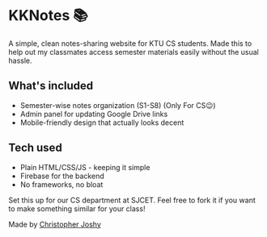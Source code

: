 # KKNotes 📚

A simple, clean notes-sharing website for KTU CS students. Made this to help out my classmates access semester materials easily without the usual hassle.

## What's included
- Semester-wise notes organization (S1-S8) (Only For CS😉)
- Admin panel for updating Google Drive links
- Mobile-friendly design that actually looks decent

## Tech used
- Plain HTML/CSS/JS - keeping it simple
- Firebase for the backend 
- No frameworks, no bloat

Set this up for our CS department at SJCET. Feel free to fork it if you want to make something similar for your class!

Made by [Christopher Joshy](https://github.com/ChristopherJoshy)
